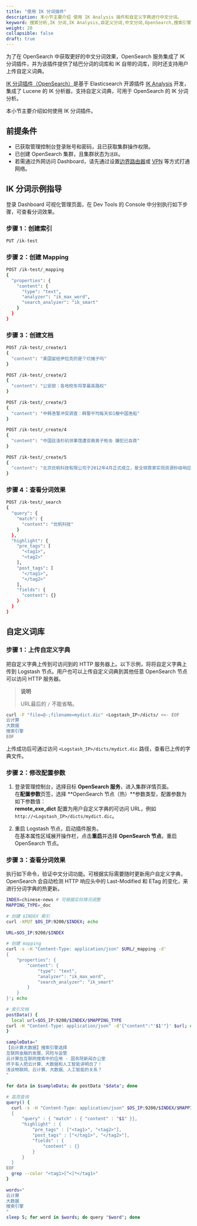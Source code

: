 ```yaml
---
title: "使用 IK 分词插件"
description: 本小节主要介绍 使用 IK Analysis 插件和自定义字典进行中文分词。
keyword: 搜索分析,IK 分词,IK Analysis,自定义分词,中文分词,OpenSearch,搜索引擎
weight: 20
collapsible: false
draft: true
---
```


为了在 OpenSearch 中获取更好的中文分词效果，OpenSearch 服务集成了 IK 分词插件，并为该插件提供了结巴分词的词库和 IK 自带的词库，同时还支持用户上传自定义词典。

[IK 分词插件（OpenSearch）](https://github.com/soosinha/opensearch-analysis-ik)是基于 Elasticsearch 开源插件 [IK Analysis](https://github.com/medcl/elasticsearch-analysis-ik) 开发，集成了 Lucene 的 IK 分析器，支持自定义词典，可用于 OpenSearch 的 IK 分词分析。

本小节主要介绍如何使用 IK 分词插件。

## 前提条件

- 已获取管理控制台登录账号和密码，且已获取集群操作权限。
- 已创建 OpenSearch 集群，且集群状态为`活跃`。
- 若需通过外网访问 Dashboard，请先通过设置[边界路由器](/network/border_router/)或 [VPN](/network/vpc/manual/vpn/) 等方式打通网络。

## IK 分词示例指导

登录 Dashboard 可视化管理页面，在 Dev Tools 的 Console 中分别执行如下步骤，可查看分词效果。

### 步骤 1：创建索引

```bash
PUT /ik-test
```

### 步骤 2：创建 Mapping

```bash
POST /ik-test/_mapping
{
  "properties": {
    "content": {
      "type": "text",
      "analyzer": "ik_max_word",
      "search_analyzer": "ik_smart"
    }
  }
}
```

### 步骤 3：创建文档

```bash
POST /ik-test/_create/1
{
  "content": "美国留给伊拉克的是个烂摊子吗"
}
 
POST /ik-test/_create/2
{
  "content": "公安部：各地校车将享最高路权"
}
 
POST /ik-test/_create/3
{
  "content": "中韩渔警冲突调查：韩警平均每天扣1艘中国渔船"
}
 
POST /ik-test/_create/4
{
  "content": "中国驻洛杉矶领事馆遭亚裔男子枪击 嫌犯已自首"
}
 
POST /ik-test/_create/5
{
  "content": "北京优帆科技有限公司于2012年4月正式成立，是全球首家实现资源秒级响应并按秒计量的基础云服务商"
}
```

### 步骤 4：查看分词效果

```bash
POST /ik-test/_search
{
  "query": {
    "match": {
      "content": "优帆科技"
    }
  },
  "highlight": {
    "pre_tags": [
      "<tag1>",
      "<tag2>"
    ],
    "post_tags": [
      "</tag1>",
      "</tag2>"
    ],
    "fields": {
      "content": {}
    }
  }
}
```

## 自定义词库

### 步骤 1：上传自定义字典

把自定义字典上传到可访问到的 HTTP 服务器上。以下示例，将将自定义字典上传到 Logstash 节点。用户也可以上传自定义词典到其他任意 OpenSearch 节点可以访问 HTTP 服务器。

> **说明**
>
> URL最后的 `/` 不能省略。

```bash
curl -F "file=@-;filename=mydict.dic" <Logstash_IP>/dicts/ <<- EOF
云计算
大数据
搜索引擎
EOF
```

上传成功后可通过访问 `<Logstash_IP>/dicts/mydict.dic` 路径，查看已上传的字典文件。

### 步骤 2：修改配置参数

1. 登录管理控制台，选择目标 **OpenSearch 服务**，进入集群详情页面。  
   在**配置参数**页签，选择 **OpenSearch 节点（热）**参数类型，配置参数为如下参数值：  
   **remote_exe_dict** 配置为用户自定义字典的可访问 URL，例如 `http://<Logstash_IP>/dicts/mydict.dic`。

2. 重启 Logstash 节点，启动插件服务。  
   在基本属性区域展开操作栏，点击**重启**并选择 **OpenSearch 节点**，重启 OpenSearch 节点。

### 步骤 3：查看分词效果

执行如下命令，验证中文分词功能。可根据实际需要随时更新用户自定义字典，OpenSearch 会自动检测 HTTP 响应头中的 Last-Modified 和 ETag 的变化，来进行分词字典的热更新。

```bash
INDEX=chinese-news # 可根据实际情况调整
MAPPING_TYPE=_doc  
   
# 创建 $INDEX 索引
curl -XPUT $OS_IP:9200/$INDEX; echo
   
URL=$OS_IP:9200/$INDEX
   
# 创建 mapping
curl -s -H "Content-Type: application/json" $URL/_mapping -d'
{
    "properties": {
        "content": {
            "type": "text",
            "analyzer": "ik_max_word",
            "search_analyzer": "ik_smart"
        }
    }
}'; echo
   
# 索引文档
postData() {
  local url=$OS_IP:9200/$INDEX/$MAPPING_TYPE
curl -H "Content-Type: application/json" -d'{"content":"'$1'"}' $url; echo
}
   
sampleData="
【云计算大数据】搜索引擎选择
互联网金融的发展、风险与监管
云计算在互联网搜索中的应用 - 国务院新闻办公室
终于有人把云计算、大数据和人工智能讲明白了！
浅谈物联网、云计算、大数据、人工智能的关系？
"
   
for data in $sampleData; do postData "$data"; done
   
# 高亮查询
query() {
  curl -s -H "Content-Type: application/json" $OS_IP:9200/$INDEX/$MAPPING_TYPE/_search -d@- <<- EOF |
  {
      "query" : { "match" : { "content" : "$1" }},
      "highlight" : {
          "pre_tags" : ["<tag1>", "<tag2>"],
          "post_tags" : ["</tag1>", "</tag2>"],
          "fields" : {
              "content" : {}
          }
      }
  }
EOF
  grep --color "<tag1>[^<]*</tag1>"
}
   
words="
云计算
大数据
搜索引擎
"
sleep 5; for word in $words; do query "$word"; done
```

